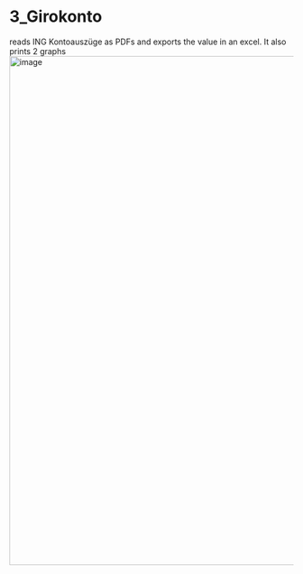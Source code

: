 # 3_Girokonto

reads ING Kontoauszüge as PDFs and exports the value in an excel. It also prints 2 graphs 
<img width="901" alt="image" src="https://user-images.githubusercontent.com/80188367/145533594-342eefe0-5f39-4f94-bbaa-a6da85857012.png">
